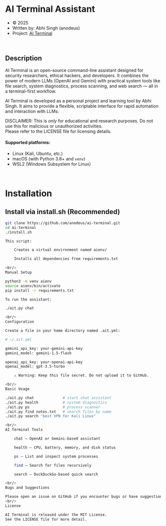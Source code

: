 # AI Terminal Assistant
* © 2025  
* Written by: Abhi Singh (anodeus)  
* Project: [AI Terminal](https://github.com/anodeus/ai-terminal)

<br/>

## Description
AI Terminal is an open-source command-line assistant designed for security researchers, ethical hackers, and developers. It combines the power of modern LLMs (OpenAI and Gemini) with practical system tools like file search, system diagnostics, process scanning, and web search — all in a terminal-first workflow.

AI Terminal is developed as a personal project and learning tool by Abhi Singh. It aims to provide a flexible, scriptable interface for rapid automation and interaction with LLMs.

DISCLAIMER: This is *only* for educational and research purposes. Do not use this for malicious or unauthorized activities.  
Please refer to the LICENSE file for licensing details.

#### Supported platforms:
* Linux (Kali, Ubuntu, etc.)
* macOS (with Python 3.8+ and `venv`)
* WSL2 (Windows Subsystem for Linux)

<br/>

# Installation

## Install via install.sh (Recommended)

```bash
git clone https://github.com/anodeus/ai-terminal.git
cd ai-terminal
./install.sh

This script:

    Creates a virtual environment named aienv/

    Installs all dependencies from requirements.txt

<br/>
Manual Setup

python3 -m venv aienv
source aienv/bin/activate
pip install -r requirements.txt

To run the assistant:

./ait.py chat

<br/>
Configuration

Create a file in your home directory named .ait.yml:

# ~/.ait.yml

gemini_api_key: your-gemini-api-key
gemini_model: gemini-1.5-flash

openai_api_key: your-openai-api-key
openai_model: gpt-3.5-turbo

    ⚠️ Warning: Keep this file secret. Do not upload it to GitHub.

<br/>
Basic Usage

./ait.py chat             # start chat assistant
./ait.py health           # system diagnostics
./ait.py ps               # process scanner
./ait.py find notes.txt   # search files by name
./ait.py search "best VPN for Kali Linux"

<br/>
AI Terminal Tools

    chat – OpenAI or Gemini-based assistant

    health – CPU, battery, memory, and disk status

    ps – List and inspect system processes

    find – Search for files recursively

    search – DuckDuckGo-based quick search

<br/>
Bugs and Suggestions

Please open an issue on GitHub if you encounter bugs or have suggestions for improvement.
<br/>
License

AI Terminal is released under the MIT License.
See the LICENSE file for more detail.
